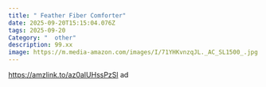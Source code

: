 ```yaml
---
title: " Feather Fiber Comforter"
date: 2025-09-20T15:15:04.076Z
tags: 2025-09-20
Category: "  other"
description: 99.xx
image: https://m.media-amazon.com/images/I/71YHKvnzqJL._AC_SL1500_.jpg
---
```

https://amzlink.to/az0aIUHssPzSl  ad